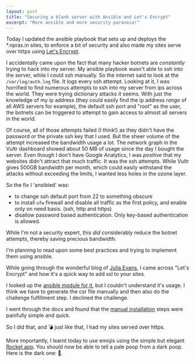 ```yaml
---
layout: post
title: "Securing a blank server with Ansible and Let's Encrypt"
excerpt: "More ansible and more security paranoia!"
---
```


Today I updated the ansible playbook that sets up and deploys the \*.npras.in sites, to enforce a bit of security and also made my sites serve over https using [Let's Encrypt](https://letsencrypt.org/).

I accidentally came upon the fact that many hacker botnets are _constantly_ trying to hack into my server. My ansible playbook wasn't able to ssh into the server, while I could ssh manually. So the internet said to look at the `/var/log/auth.log` file. It logs every ssh attempt. Looking at it, I was horrified to find numerous attempts to ssh into my server from ips across the world. They were trying dictionary attacks it seems. With just the knowledge of my ip address (they could easily find the ip address _range_ of all AWS servers for example), the default ssh port and "root" as the user, the botnets can be triggered to attempt to gain access to almost all servers in the world.

Of course, all of those attempts failed (I think!) as they didn't have the password or the private ssh key that I used. But the sheer volume of the attempt increased the bandwidth usage a lot. The network graph in the Vultr dashboard showed about 50 MB of usage since the day I bought the server. Even though I don't have Google Analytics, I was _positive_ that my websites didn't attract that much traffic. It was the ssh attempts. While Vultr gives 500GB bandwidth per month, which could easily withstand the attacks without exceeding the limits, I wanted less holes in the ozone layer.

So the fix I 'ansibled' was:

* to change ssh default port from 22 to something obscure
* to install `ufw` firewall and disable all traffic as the first policy, and enable only on need basis. (ssh, http and https)
* disallow password based authentication. Only key-based authentication is allowed.


While I'm not a security expert, this _did_ considerably reduce the botnet attempts, thereby saving precious bandwidth.

I'm planning to read upon some best practices and trying to implement them using ansible.

While going through the wonderful blog of [Julia Evans](https://jvns.ca/), I came across "Let's Encrypt" and how it's a quick way to add ssl to your sites.

I looked up the [ansible module for it](https://docs.ansible.com/ansible/letsencrypt_module.html), but I couldn't understand it's usage. I think we have to generate the csr file manually and then also do the challenge fulfillment step. I declined the challenge.

I went through the docs and found that the [manual installation](https://certbot.eff.org/#ubuntutyakkety-apache) steps were painfully simple and quick.

So I did that, and 💣 just like that, I had my sites served over https.

More importantly, I learnt today to use emojis using the simple but elegant [Rocket app](http://matthewpalmer.net/rocket/). You should now be able to tell a pale poop from a dark poop. Here is the dark one: 💩.
